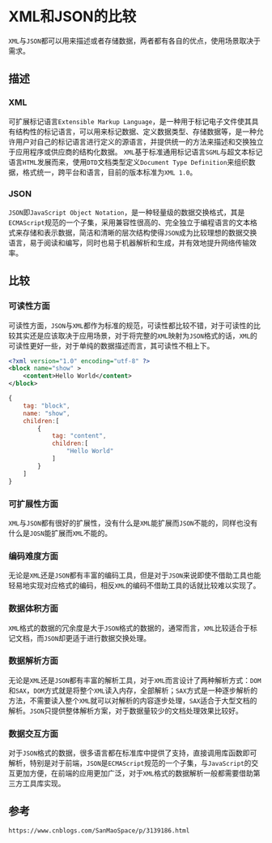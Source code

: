 # XML和JSON的比较
`XML`与`JSON`都可以用来描述或者存储数据，两者都有各自的优点，使用场景取决于需求。

## 描述

### XML
可扩展标记语言`Extensible Markup Language`，是一种用于标记电子文件使其具有结构性的标记语言，可以用来标记数据、定义数据类型、存储数据等，是一种允许用户对自己的标记语言进行定义的源语言，并提供统一的方法来描述和交换独立于应用程序或供应商的结构化数据。 `XML`基于标准通用标记语言`SGML`与超文本标记语言`HTML`发展而来，使用`DTD`文档类型定义`Document Type Definition`来组织数据，格式统一，跨平台和语言，目前的版本标准为`XML 1.0`。

### JSON
`JSON`即`JavaScript Object Notation`，是一种轻量级的数据交换格式，其是`ECMAScript`规范的一个子集，采用兼容性很高的、完全独立于编程语言的文本格式来存储和表示数据，简洁和清晰的层次结构使得`JSON`成为比较理想的数据交换语言，易于阅读和编写，同时也易于机器解析和生成，并有效地提升网络传输效率。

## 比较

### 可读性方面
可读性方面，`JSON`与`XML`都作为标准的规范，可读性都比较不错，对于可读性的比较其实还是应该取决于应用场景，对于将完整的`XML`映射为`JSON`格式的话，`XML`的可读性更好一些，对于单纯的数据描述而言，其可读性不相上下。

```xml
<?xml version="1.0" encoding="utf-8" ?>
<block name="show" >
    <content>Hello World</content>
</block>
```

```javascript
{
    tag: "block",
    name: "show",
    children:[
        {
            tag: "content",
            children:[
                "Hello World"
            ]
        }
    ]
}
```

### 可扩展性方面
`XML`与`JSON`都有很好的扩展性，没有什么是`XML`能扩展而`JSON`不能的，同样也没有什么是`JOSN`能扩展而`XML`不能的。

### 编码难度方面
无论是`XML`还是`JSON`都有丰富的编码工具，但是对于`JSON`来说即使不借助工具也能轻易地实现对应格式的编码，相反`XML`的编码不借助工具的话就比较难以实现了。

### 数据体积方面
`XML`格式的数据的冗余度是大于`JSON`格式的数据的，通常而言，`XML`比较适合于标记文档，而`JSON`却更适于进行数据交换处理。

### 数据解析方面
无论是`XML`还是`JSON`都有丰富的解析工具，对于`XML`而言设计了两种解析方式：`DOM`和`SAX`，`DOM`方式就是将整个`XML`读入内存，全部解析；`SAX`方式是一种逐步解析的方法，不需要读入整个`XML`就可以对解析的内容逐步处理，`SAX`适合于大型文档的解析。`JSON`只提供整体解析方案，对于数据量较少的文档处理效果比较好。

### 数据交互方面
对于`JSON`格式的数据，很多语言都在标准库中提供了支持，直接调用库函数即可解析，特别是对于前端，`JSON`是`ECMAScript`规范的一个子集，与`JavaScript`的交互更加方便，在前端的应用更加广泛，对于`XML`格式的数据解析一般都需要借助第三方工具库实现。



## 参考

```
https://www.cnblogs.com/SanMaoSpace/p/3139186.html
```
